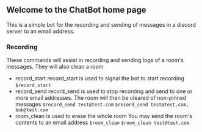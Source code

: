 ## Welcome to the ChatBot home page

This is a simple bot for the recording and sending of messages in a discord server to an email address.


### Recording

These commands will assist in recording and sending logs of a room's
messages. They will also clean a room
- record_start
record_start is used to signal the bot to start recording
`$record_start`
- record_send
record_send is used to stop recording and send to one or more email addresses. The room will then be cleared of non-pinned messages
`$record_send test@test.com`
`$record_send test@test.com, bob@test.com`
- room_clean is used to erase the whole room
You may send the room's contents to an email address
`$room_clean`
`$room_clean test@test.com`
